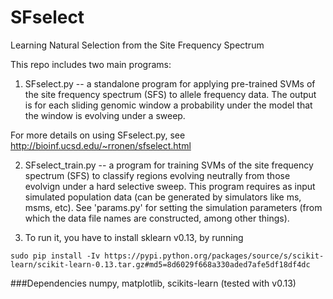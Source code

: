 SFselect
========

Learning Natural Selection from the Site Frequency Spectrum


This repo includes two main programs:

1) SFselect.py -- a standalone program for applying pre-trained SVMs of the site frequency spectrum (SFS) to allele frequency data. The output is for each sliding genomic window a probability under the model that the window is evolving under a sweep.

For more details on using SFselect.py, see http://bioinf.ucsd.edu/~rronen/sfselect.html

2) SFselect\_train.py -- a program for training SVMs of the site frequency spectrum (SFS) to classify regions evolving neutrally from those evolvign under a hard selective sweep. This program requires as input simulated population data (can be generated by simulators like ms, msms, etc). See 'params.py' for setting the simulation parameters (from which the data file names are constructed, among other things).

3) To run it, you have to install sklearn v0.13, by running

`sudo pip install -Iv https://pypi.python.org/packages/source/s/scikit-learn/scikit-learn-0.13.tar.gz#md5=8d6029f668a330aded7afe5df18df4dc`

###Dependencies 
numpy, matplotlib, scikits-learn (tested with v0.13)

